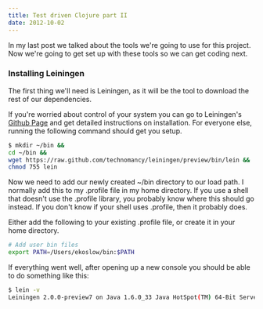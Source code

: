 ```yaml
---
title: Test driven Clojure part II
date: 2012-10-02
---
```


In my last post we talked about the tools we're going to use for this project.
Now we're going to get set up with these tools so we can get coding next.

### Installing Leiningen

The first thing we'll need is Leiningen, as it will be the tool to download the
rest of our dependencies.

If you're worried about control of your system you can go to Leiningen's
[Github Page](https://github.com/technomancy/leiningen) and get detailed
instructions on installation. For everyone else, running the following command
should get you setup.

```bash
$ mkdir ~/bin &&
cd ~/bin &&
wget https://raw.github.com/technomancy/leiningen/preview/bin/lein &&
chmod 755 lein
```

Now we need to add our newly created ~/bin directory to our load path.
I normally add this to my .profile file in my home directory. If you use
a shell that doesn't use the .profile library, you probably know where this
should go instead. If you don't know if your shell uses .profile, then it
probably does.

Either add the following to your existing .profile file, or create it in your
home directory.

```bash
# Add user bin files
export PATH=/Users/ekoslow/bin:$PATH
```

If everything went well, after opening up a new console you should be able to
do something like this:

```bash
$ lein -v
Leiningen 2.0.0-preview7 on Java 1.6.0_33 Java HotSpot(TM) 64-Bit Server VM
```
